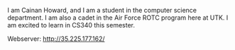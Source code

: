 I am Cainan Howard, and I am a student in the computer science department. I am also a cadet in the Air Force ROTC program here at UTK. I am excited to learn in CS340 this semester. 

Webserver: http://35.225.177.162/
